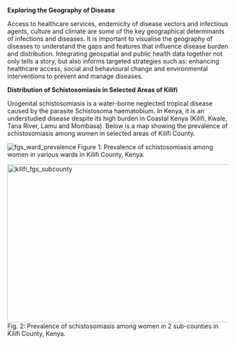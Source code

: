 **Exploring the Geography of Disease**

Access to healthcare services, endemicity of disease vectors and infectious agents, culture and climate are some of the key geographical determinants of infections and diseases. It is important to visualise the geography of diseases to understand the gaps and features that influence disease burden and distribution. Integrating geospatial and public health data together not only tells a story, but also informs targeted strategies such as: enhancing healthcare access, social and behavioural change and environmental interventions to prevent and manage diseases.

**Distribution of Schistosomiasis in Selected Areas of  Kilifi**

Urogenital schistosomiasis is a water-borne neglected tropical disease caused by the parasite Schistosoma haematobium. In Kenya, it is an understudied disease despite its high burden in Coastal Kenya (Kilifi, Kwale, Tana River, Lamu and Mombasa). Below is a map showing the prevalence of schistosomiasis among women in selected areas of Kilifi County.

![fgs_ward_prevalence](https://github.com/user-attachments/assets/1ec7a7f2-a912-4e96-82c9-5836e62441b3)
Figure 1: Prevalence of schistosomiasis among women in various wards in Kilifi County, Kenya.

<img width="612" height="359" alt="kilifi_fgs_subcounty" src="https://github.com/user-attachments/assets/5dd675c4-9c44-4970-b72c-e3ad499fb02b" />
Fig. 2: Prevalence of schistosomiasis among women in 2 sub-counties in Kilifi County, Kenya.

 
  
